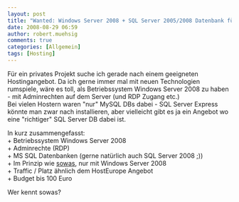 ```yaml
---
layout: post
title: "Wanted: Windows Server 2008 + SQL Server 2005/2008 Datenbank für Hosting"
date: 2008-08-29 06:59
author: robert.muehsig
comments: true
categories: [Allgemein]
tags: [Hosting]
---
```

<p>Für ein privates Projekt suche ich gerade nach einem geeigneten Hostingangebot. Da ich gerne immer mal mit neuen Technologien rumspiele, wäre es toll, als Betriebssystem Windows Server 2008 zu haben - mit Adminrechten auf dem Server (und RDP Zugang etc.)<br>Bei vielen Hostern waren "nur" MySQL DBs dabei - SQL Server Express könnte man zwar nach installieren, aber vielleicht gibt es ja ein Angebot wo eine "richtiger" SQL Server DB dabei ist.</p> <p>In kurz zusammengefasst:<br>+ Betriebssystem Windows Server 2008<br>+ Adminrechte (RDP)<br>+ MS SQL Datenbanken (gerne natürlich auch SQL Server 2008 ;))<br>+ Im Prinzip wie <a href="http://www.hosteurope.de/produkt/Virtual-Server-Windows-MAX" target="_blank">sowas</a>, nur mit Windows Server 2008<br>+ Traffic / Platz ähnlich dem HostEurope Angebot<br>+ Budget bis 100 Euro</p> <p>Wer kennt sowas?</p>
